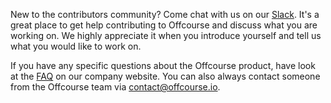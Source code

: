 New to the contributors community? Come chat with us on our [Slack](https://offcourse.slack.com/).
It's a great place to get help contributing to Offcourse and discuss what you are working on. We highly appreciate it when you introduce yourself and tell us what you would like to work on.

If you have any specific questions about the Offcourse product, have look at the [FAQ](https://www.offcourse.io/faq) on our company website. You can also always contact someone from the Offcourse team via [contact@offcourse.io](mailto:contact@offcourse.io).

